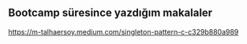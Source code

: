 ## Bootcamp süresince yazdığım makalaler

https://m-talhaersoy.medium.com/singleton-pattern-c-c329b880a989